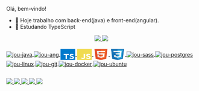 Olá, bem-vindo! 

- 🔭 Hoje trabalho com back-end(java) e front-end(angular).
- 🌱 Estudando TypeScript


<div align="center">
  <a href="https://github.com/joulucas">
  <img height="180em" src="https://github-readme-stats.vercel.app/api?username=joulucas&show_icons=true&theme=dark&include_all_commits=true&count_private=true"/>
  <img height="180em" src="https://github-readme-stats.vercel.app/api/top-langs/?username=joulucas&layout=compact&langs_count=7&theme=dark"/>
</div>

<div style="display: inline_block"><br>
  <img align="center" alt="jou-java" height="30" width="40" src="https://cdn.jsdelivr.net/gh/devicons/devicon/icons/java/java-original-wordmark.svg" />
  <img align="center" alt="jou-ang" height="30" width="40" src="https://cdn.jsdelivr.net/gh/devicons/devicon/icons/angularjs/angularjs-original.svg" />

   <img align="center" alt="jou-Ts" height="30" width="40" src="https://raw.githubusercontent.com/devicons/devicon/master/icons/typescript/typescript-plain.svg">
  <img align="center" alt="jou-Js" height="30" width="40" src="https://raw.githubusercontent.com/devicons/devicon/master/icons/javascript/javascript-plain.svg">
 
  <img align="center" alt="jou-HTML" height="30" width="40" src="https://raw.githubusercontent.com/devicons/devicon/master/icons/html5/html5-original.svg">
  <img align="center" alt="jou-CSS" height="30" width="40" src="https://raw.githubusercontent.com/devicons/devicon/master/icons/css3/css3-original.svg">
  
  <img align="center" alt="jou-sass" height="30" width="40" src="https://cdn.jsdelivr.net/gh/devicons/devicon/icons/sass/sass-original.svg" />
  <img align="center" alt="jou-postgres" height="30" width="40" src="https://cdn.jsdelivr.net/gh/devicons/devicon/icons/postgresql/postgresql-original.svg" />
  <img align="center" alt="jou-linux" height="30" width="40" src="https://cdn.jsdelivr.net/gh/devicons/devicon/icons/linux/linux-original.svg" />
  <img align="center" alt="jou-git" height="30" width="40" src="https://cdn.jsdelivr.net/gh/devicons/devicon/icons/gitlab/gitlab-original.svg" />
  <img align="center" alt="jou-docker" height="30" width="40" src="https://cdn.jsdelivr.net/gh/devicons/devicon/icons/docker/docker-original.svg" />
  <img align="center" alt="jou-ubuntu" height="30" width="40" src="https://cdn.jsdelivr.net/gh/devicons/devicon/icons/ubuntu/ubuntu-plain.svg" />

</div>
  
 ##
  <div> 
 
  <a href="https://instagram.com/joulucas" target="_blank">
    <img src="https://img.shields.io/badge/-Instagram-%23E4405F?style=for-the-badge&logo=instagram&logoColor=white" target="_blank">
  </a>

  <a href="https://www.facebook.com/joubert.lucas" target="_blank">
    <img src="https://img.shields.io/badge/Facebook-1877F2?style=for-the-badge&logo=facebook&logoColor=white" target="_blank">
    </a>
    
 <a href="https://twitter.com/joubert_lgs" target="_blank">
   <img src="https://img.shields.io/badge/Twitter-1DA1F2?style=for-the-badge&logo=twitter&logoColor=white" target="_blank">
    </a>

 <a href = "mailto:joulucas@gmail.com">
   <img src="https://img.shields.io/badge/-Gmail-%23333?style=for-the-badge&logo=gmail&logoColor=white" target="_blank">
   </a>
    
  
 <a href="https://open.spotify.com/user/22keloepab3js3st2zpclolqq" target="_blank">
   <img src="https://img.shields.io/badge/Spotify-1ED760?&style=for-the-badge&logo=spotify&logoColor=white" target="_blank">
  </a> 
    
 </div>
